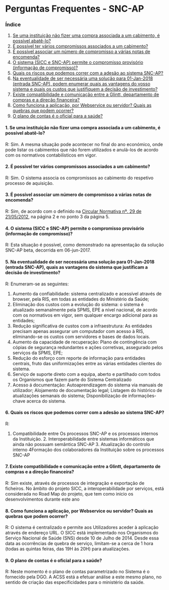 # Perguntas Frequentes - SNC-AP

### Índice

1. [Se uma instituição não fizer uma compra associada a um cabimento, é possível abatê-lo?](#1-se-uma-instituio-no-fizer-uma-compra-associada-a-um-cabimento-possvel-abat-lo)
2. [É possível ter vários compromissos associados a um cabimento?](#2-possvel-ter-vrios-compromissos-associados-a-um-cabimento)
3. [É possível associar um número de compromisso a várias notas de encomenda?](#3-possvel-associar-um-nmero-de-compromisso-a-vrias-notas-de-encomenda)
4. [O sistema (SICC e SNC-AP) permite o compromisso provisório (informação de compromisso)?](#4-o-sistema-sicc-e-snc-ap-permite-o-compromisso-provisrio-informao-de-compromisso)
6. [Quais os riscos que podemos correr com a adesão ao sistema SNC-AP?](#6-quais-os-riscos-que-podemos-correr-com-a-adeso-ao-sistema-snc-ap)
5. [Na eventualidade de ser necessária uma solução para 01-Jan-2018 (entrada SNC-AP), podem enumerar quais as vantagens do vosso sistema e quais os custos que justifiquem a decisão de investimento?](#5-na-eventualidade-de-ser-necessria-uma-soluo-para-01-jan-2018-entrada-snc-ap-podem-enumerar-quais-as-vantagens-do-vosso-sistema-e-quais-os-custos-que-justifiquem-a-deciso-de-investimento)
7. [Existe compatibilidade e comunicação entre a Glintt, departamento de compras e a direção financeira?](#7-existe-compatibilidade-e-comunicao-entre-a-glintt-departamento-de-compras-e-a-direo-financeira)
8. [Como funciona a aplicação, por Webservice ou servidor? Quais as quebras que podem ocorrer?](#8-como-funciona-a-aplicao-por-webservice-ou-servidor-quais-as-quebras-que-podem-ocorrer)
9. [O plano de contas é o oficial para a saúde?](#9-o-plano-de-contas-o-oficial-para-a-sade)

<!-- /TOC -->

#### 1. Se uma instituição não fizer uma compra associada a um cabimento, é possível abatê-lo?
R: Sim. A mesma situação pode acontecer no final do ano económico, onde pode listar os cabimentos que não forem utilizados e anulá-los de acordo com os normativos contabilísticos em vigor.

#### 2. É possível ter vários compromissos associados a um cabimento?
R: Sim. O sistema associa os compromissos ao cabimento do respetivo processo de aquisição.

#### 3. É possível associar um número de compromisso a várias notas de encomenda?
R: Sim, de acordo com o definido na [Circular Normativa nº. 29 de 21/05/2012][79669214], na página 2 e no ponto 3 da página 5.

  [79669214]: http://www2.acss.min-saude.pt/Portals/0/Circular%20Normativa%20N29%202012.pdf "Circular Normativa nº. 29 de 21/05/2012"

#### 4. O sistema (SICC e SNC-AP) permite o compromisso provisório (informação de compromisso)?
R: Esta situação é possível, como demonstrado na apresentação da solução SNC-AP beta, decorrida em 06-jun-2017.

#### 5. Na eventualidade de ser necessária uma solução para 01-Jan-2018 (entrada SNC-AP), quais as vantagens do sistema que justificam a decisão de investimento?
R: Enumeram-se as seguintes:
1. Aumento da confiabilidade: sistema centralizado e acessível através de browser, pela RIS, em todas as entidades do Ministério da Saúde;
2. Eliminação dos custos com a evolução do sistema: o sistema é atualizado semanalmente pela SPMS, EPE a nível nacional, de acordo com os normativos em vigor, sem qualquer encargo adicional para as entidades;
3. Redução significativa de custos com a infraestrutura: As entidades precisam apenas assegurar um computador com acesso à RIS, eliminando-se os custos com servidores e bases de dados locais.
4. Aumento da capacidade de recuperação: Plano de contingência com cópias de segurança redundantes e ações corretivas, assegurado pelos serviços da SPMS, EPE;
5. Redução do esforço com reporte de informação para entidades centrais, fruto das uniformizações entre as várias entidades clientes do sistema.
6. Serviço de suporte direto com a equipa, aberto e partilhado com todos os Organismos que fazem parte do Sistema Centralizado
7. Acesso á documentação: Autoaprendizagem do sistema via manuais de utilizador; Alojamento de documentação legal; Listagem do histórico de atualizações semanais do sistema; Disponibilização de informações-chave acerca do sistema.



#### 6. Quais os riscos que podemos correr com a adesão ao sistema SNC-AP?
R: 	
  1. Compatibilidade entre Os processos SNC-AP e os processos internos da Instituição.
	2. Interoperabilidade entre sistemas informáticos que ainda não possuam semântica SNC-AP
	3. Atualização do controlo interno
	4Formação dos colaboradores da Instituição sobre os processos SNC-AP

#### 7. Existe compatibilidade e comunicação entre a Glintt, departamento de compras e a direção financeira?
R: Sim existe, através de processos de integração e exportação de ficheiros. No âmbito do projeto SICC, a interoperabilidade por serviços, está considerada no Road Map do projeto, que tem como inicio os desenvolvimentos durante este ano

#### 8. Como funciona a aplicação, por Webservice ou servidor? Quais as quebras que podem ocorrer?
R: O sistema é centralizado e permite aos Utilizadores aceder à aplicação através de endereço URL. O SICC está implementado nos Organismos do Serviço Nacional de Saúde (SNS) desde 10 de Julho de 2014. Desde essa data as ocorrências de quebra de serviço, limitam-se a cerca de 1 hora (todas as quintas feiras, das 19H às 20H) para atualizações.

#### 9. O plano de contas é o oficial para a saúde?
R: Neste momento é o plano de contas parametrizado no Sistema é o fornecido pela DGO. A ACSS está a efetuar análise a este mesmo plano, no sentido de criação das especificidades para o ministério da saúde.

